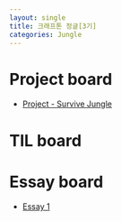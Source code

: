 ```yaml
---
layout: single
title: 크래프톤 정글[3기]
categories: Jungle
---
```


# Project board

* [Project - Survive Jungle](https://github.com/1stApplePie/survive_jungle)


# TIL board

# Essay board

* [Essay 1](https://1stapplepie.github.io/jungle/essay/)